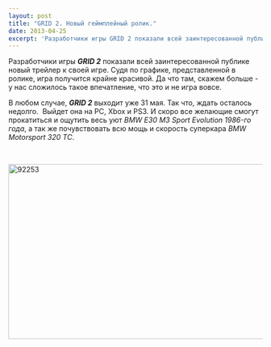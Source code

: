 ```yaml
---
layout: post
title: "GRID 2. Новый геймплейный ролик."
date: 2013-04-25
excerpt: 'Разработчики игры GRID 2 показали всей заинтересованной публике новый трейлер к своей игре. Судя по графике, представленной в ролике, игра получится крайне красивой. Да что там, скажем больше - у нас сложилось такое впечатление, что это и не игра вовсе...'
---
```


Разработчики игры <em><strong>GRID 2</strong></em> показали всей заинтересованной публике новый трейлер к своей игре. Судя по графике, представленной в ролике, игра получится крайне красивой. Да что там, скажем больше - у нас сложилось такое впечатление, что это и не игра вовсе.

В любом случае, <em><strong>GRID 2</strong></em> выходит уже 31 мая. Так что, ждать осталось недолго.  Выйдет она на PC, Xbox и PS3. И скоро все желающие смогут прокатиться и ощутить весь уют <em>BMW E30 M3 Sport Evolution 1986-го года</em>, а так же почувствовать всю мощь и скорость суперкара <em>BMW Motorsport 320 TC</em>.

&nbsp;

<a href="http://gamersoul.ru/wp-content/uploads/2013/04/92253.jpg"><img class="wp-image-2165 aligncenter" alt="92253" src="http://gamersoul.ru/wp-content/uploads/2013/04/92253.jpg" width="614" height="346" /></a>